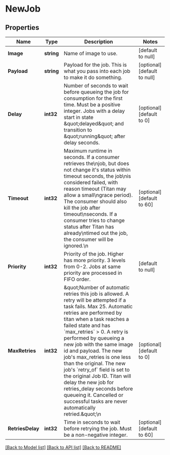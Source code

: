 # NewJob

## Properties
Name | Type | Description | Notes
------------ | ------------- | ------------- | -------------
**Image** | **string** | Name of image to use. | [default to null]
**Payload** | **string** | Payload for the job. This is what you pass into each job to make it do something. | [optional] [default to null]
**Delay** | **int32** | Number of seconds to wait before queueing the job for consumption for the first time. Must be a positive integer. Jobs with a delay start in state \&quot;delayed\&quot; and transition to \&quot;running\&quot; after delay seconds. | [optional] [default to 0]
**Timeout** | **int32** | Maximum runtime in seconds. If a consumer retrieves the\njob, but does not change it&#39;s status within timeout seconds, the job\nis considered failed, with reason timeout (Titan may allow a small\ngrace period). The consumer should also kill the job after timeout\nseconds. If a consumer tries to change status after Titan has already\ntimed out the job, the consumer will be ignored.\n | [optional] [default to 60]
**Priority** | **int32** | Priority of the job. Higher has more priority. 3 levels from 0-2. Jobs at same priority are processed in FIFO order. | [default to null]
**MaxRetries** | **int32** | \&quot;Number of automatic retries this job is allowed. A retry will be attempted if a task fails. Max 25. Automatic retries are performed by titan when a task reaches a failed state and has &#x60;max_retries&#x60; &gt; 0. A retry is performed by queueing a new job with the same image id and payload. The new job&#39;s max_retries is one less than the original. The new job&#39;s &#x60;retry_of&#x60; field is set to the original Job ID.  Titan will delay the new job for retries_delay seconds before queueing it. Cancelled or successful tasks are never automatically retried.\&quot;\n | [optional] [default to 0]
**RetriesDelay** | **int32** | Time in seconds to wait before retrying the job. Must be a non-negative integer. | [optional] [default to 60]

[[Back to Model list]](../README.md#documentation-for-models) [[Back to API list]](../README.md#documentation-for-api-endpoints) [[Back to README]](../README.md)


